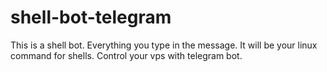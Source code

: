 # shell-bot-telegram
This is a shell bot. Everything you type in the message. It will be your linux command for shells. Control your vps with telegram bot.
